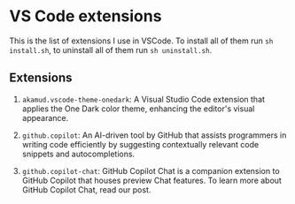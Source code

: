 # VS Code extensions

This is the list of extensions I use in VSCode. To install all of them run `sh install.sh`, to uninstall all of them run `sh uninstall.sh`.

## Extensions
1. `akamud.vscode-theme-onedark`: A Visual Studio Code extension that applies the One Dark color theme, enhancing the editor's visual appearance.

2. `github.copilot`: An AI-driven tool by GitHub that assists programmers in writing code efficiently by suggesting contextually relevant code snippets and autocompletions.

3. `github.copilot-chat`: GitHub Copilot Chat is a companion extension to GitHub Copilot that houses preview Chat features. To learn more about GitHub Copilot Chat, read our post.